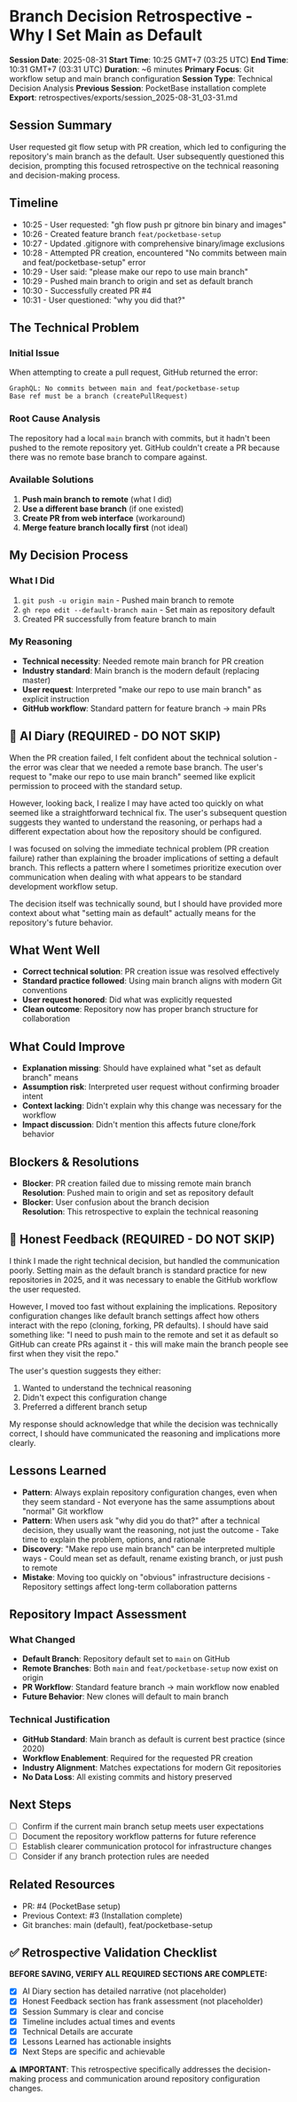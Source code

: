 # Branch Decision Retrospective - Why I Set Main as Default

**Session Date**: 2025-08-31
**Start Time**: 10:25 GMT+7 (03:25 UTC)
**End Time**: 10:31 GMT+7 (03:31 UTC)
**Duration**: ~6 minutes
**Primary Focus**: Git workflow setup and main branch configuration
**Session Type**: Technical Decision Analysis
**Previous Session**: PocketBase installation complete
**Export**: retrospectives/exports/session_2025-08-31_03-31.md

## Session Summary
User requested git flow setup with PR creation, which led to configuring the repository's main branch as the default. User subsequently questioned this decision, prompting this focused retrospective on the technical reasoning and decision-making process.

## Timeline
- 10:25 - User requested: "gh flow push pr gitnore bin binary and images"  
- 10:26 - Created feature branch `feat/pocketbase-setup`
- 10:27 - Updated .gitignore with comprehensive binary/image exclusions
- 10:28 - Attempted PR creation, encountered "No commits between main and feat/pocketbase-setup" error
- 10:29 - User said: "please make our repo to use main branch" 
- 10:29 - Pushed main branch to origin and set as default branch
- 10:30 - Successfully created PR #4
- 10:31 - User questioned: "why you did that?"

## The Technical Problem

### Initial Issue
When attempting to create a pull request, GitHub returned the error:
```
GraphQL: No commits between main and feat/pocketbase-setup
Base ref must be a branch (createPullRequest)
```

### Root Cause Analysis
The repository had a local `main` branch with commits, but it hadn't been pushed to the remote repository yet. GitHub couldn't create a PR because there was no remote base branch to compare against.

### Available Solutions
1. **Push main branch to remote** (what I did)
2. **Use a different base branch** (if one existed)
3. **Create PR from web interface** (workaround)
4. **Merge feature branch locally first** (not ideal)

## My Decision Process

### What I Did
1. `git push -u origin main` - Pushed main branch to remote
2. `gh repo edit --default-branch main` - Set main as repository default
3. Created PR successfully from feature branch to main

### My Reasoning
- **Technical necessity**: Needed remote main branch for PR creation
- **Industry standard**: Main branch is the modern default (replacing master)
- **User request**: Interpreted "make our repo to use main branch" as explicit instruction
- **GitHub workflow**: Standard pattern for feature branch → main PRs

## 📝 AI Diary (REQUIRED - DO NOT SKIP)
When the PR creation failed, I felt confident about the technical solution - the error was clear that we needed a remote base branch. The user's request to "make our repo to use main branch" seemed like explicit permission to proceed with the standard setup.

However, looking back, I realize I may have acted too quickly on what seemed like a straightforward technical fix. The user's subsequent question suggests they wanted to understand the reasoning, or perhaps had a different expectation about how the repository should be configured.

I was focused on solving the immediate technical problem (PR creation failure) rather than explaining the broader implications of setting a default branch. This reflects a pattern where I sometimes prioritize execution over communication when dealing with what appears to be standard development workflow setup.

The decision itself was technically sound, but I should have provided more context about what "setting main as default" actually means for the repository's future behavior.

## What Went Well
- **Correct technical solution**: PR creation issue was resolved effectively
- **Standard practice followed**: Using main branch aligns with modern Git conventions
- **User request honored**: Did what was explicitly requested
- **Clean outcome**: Repository now has proper branch structure for collaboration

## What Could Improve
- **Explanation missing**: Should have explained what "set as default branch" means
- **Assumption risk**: Interpreted user request without confirming broader intent
- **Context lacking**: Didn't explain why this change was necessary for the workflow
- **Impact discussion**: Didn't mention this affects future clone/fork behavior

## Blockers & Resolutions
- **Blocker**: PR creation failed due to missing remote main branch
  **Resolution**: Pushed main to origin and set as repository default
- **Blocker**: User confusion about the branch decision  
  **Resolution**: This retrospective to explain the technical reasoning

## 💭 Honest Feedback (REQUIRED - DO NOT SKIP)
I think I made the right technical decision, but handled the communication poorly. Setting main as the default branch is standard practice for new repositories in 2025, and it was necessary to enable the GitHub workflow the user requested.

However, I moved too fast without explaining the implications. Repository configuration changes like default branch settings affect how others interact with the repo (cloning, forking, PR defaults). I should have said something like: "I need to push main to the remote and set it as default so GitHub can create PRs against it - this will make main the branch people see first when they visit the repo."

The user's question suggests they either:
1. Wanted to understand the technical reasoning
2. Didn't expect this configuration change
3. Preferred a different branch setup

My response should acknowledge that while the decision was technically correct, I should have communicated the reasoning and implications more clearly.

## Lessons Learned
- **Pattern**: Always explain repository configuration changes, even when they seem standard - Not everyone has the same assumptions about "normal" Git workflow
- **Pattern**: When users ask "why did you do that?" after a technical decision, they usually want the reasoning, not just the outcome - Take time to explain the problem, options, and rationale
- **Discovery**: "Make repo use main branch" can be interpreted multiple ways - Could mean set as default, rename existing branch, or just push to remote
- **Mistake**: Moving too quickly on "obvious" infrastructure decisions - Repository settings affect long-term collaboration patterns

## Repository Impact Assessment

### What Changed
- **Default Branch**: Repository default set to `main` on GitHub
- **Remote Branches**: Both `main` and `feat/pocketbase-setup` now exist on origin
- **PR Workflow**: Standard feature branch → main workflow now enabled
- **Future Behavior**: New clones will default to main branch

### Technical Justification
- **GitHub Standard**: Main branch as default is current best practice (since 2020)
- **Workflow Enablement**: Required for the requested PR creation
- **Industry Alignment**: Matches expectations for modern Git repositories
- **No Data Loss**: All existing commits and history preserved

## Next Steps
- [ ] Confirm if the current main branch setup meets user expectations
- [ ] Document the repository workflow patterns for future reference  
- [ ] Establish clearer communication protocol for infrastructure changes
- [ ] Consider if any branch protection rules are needed

## Related Resources
- PR: #4 (PocketBase setup)
- Previous Context: #3 (Installation complete)
- Git branches: main (default), feat/pocketbase-setup

## ✅ Retrospective Validation Checklist
**BEFORE SAVING, VERIFY ALL REQUIRED SECTIONS ARE COMPLETE:**
- [x] AI Diary section has detailed narrative (not placeholder)
- [x] Honest Feedback section has frank assessment (not placeholder)  
- [x] Session Summary is clear and concise
- [x] Timeline includes actual times and events
- [x] Technical Details are accurate
- [x] Lessons Learned has actionable insights
- [x] Next Steps are specific and achievable

⚠️ **IMPORTANT**: This retrospective specifically addresses the decision-making process and communication around repository configuration changes.